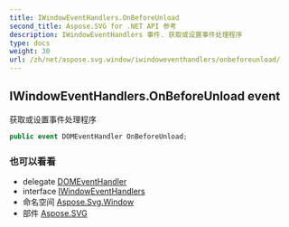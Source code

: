 ```yaml
---
title: IWindowEventHandlers.OnBeforeUnload
second_title: Aspose.SVG for .NET API 参考
description: IWindowEventHandlers 事件. 获取或设置事件处理程序
type: docs
weight: 30
url: /zh/net/aspose.svg.window/iwindoweventhandlers/onbeforeunload/
---
```

## IWindowEventHandlers.OnBeforeUnload event

获取或设置事件处理程序

```csharp
public event DOMEventHandler OnBeforeUnload;
```

### 也可以看看

* delegate [DOMEventHandler](../../../aspose.svg.dom.events/domeventhandler/)
* interface [IWindowEventHandlers](../)
* 命名空间 [Aspose.Svg.Window](../../iwindoweventhandlers/)
* 部件 [Aspose.SVG](../../../)


